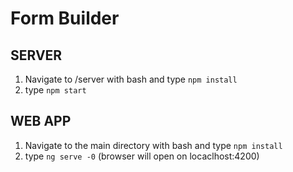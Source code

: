 # Form Builder

## SERVER
1. Navigate to /server with bash and type `npm install` 
2. type `npm start`

## WEB APP
1. Navigate to the main directory with bash and type `npm install` 
2. type `ng serve -0` (browser will open on locaclhost:4200)
